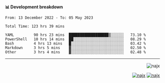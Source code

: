 <b>📊 Development breakdown</b>
<!--START_SECTION:waka-->

```text
From: 13 December 2022 - To: 05 May 2023

Total Time: 123 hrs 39 mins

YAML         90 hrs 23 mins  ██████████████████▒░░░░░░   73.10 %
PowerShell   10 hrs 14 mins  ██░░░░░░░░░░░░░░░░░░░░░░░   08.29 %
Bash         4 hrs 13 mins   █░░░░░░░░░░░░░░░░░░░░░░░░   03.42 %
Markdown     3 hrs 5 mins    ▓░░░░░░░░░░░░░░░░░░░░░░░░   02.50 %
Other        3 hrs 4 mins    ▓░░░░░░░░░░░░░░░░░░░░░░░░   02.48 %
```

<!--END_SECTION:waka-->
-----
<p align="right">
  <img src="https://komarev.com/ghpvc/?username=najx&label=GitHub%20Profile%20Views&color=yellow&style=flat" alt="najx" />
</p align="center">
<p align="right">
  <a href="https://www.linkedin.com/in/abdx"><img src="https://img.shields.io/badge/LinkedIn--_.svg?style=social&logo=linkedin" alt="najx"></a>
  <a href="https://stackoverflow.com/users/19588110/najim-abdelmoula"><img src="https://img.shields.io/badge/Stack Overflow--_.svg?style=social&logo=stackoverflow" alt="najx"></a>
</p align="center">
